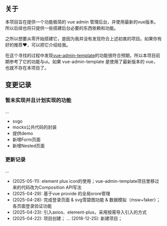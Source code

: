 
## 关于

本项目旨在提供一个功能极简的 vue admin 管理后台，并使用最新的vue版本。所以后续也将只提供一些搭建后台必要的东西依赖和功能。

之所以想要从零开始搭建它，是因为我并没有发现符合上述初衷的项目。如果你有好的推荐❤️，可以把它介绍给我。

在这个寻找的过程中发现[vue-admin-template](https://github.com/PanJiaChen/vue-admin-template)的功能很符合预期，所以本项目前期参考了它的功能与ui。如果 vue-admin-template 是使用了最新版本的 vue，也就不存在本项目了。

## 变更记录

### 暂未实现并且计划实现的功能

...
* svgo
* mocks公共代码的封装
* 提供demo
* 新增Form页面
* 新增Nested页面

### 更新记录

...
* (2025-05-11): element plus icon的使用；vue-admin-template项目里移过来的代码改为Composition API写法
* (2025-04-29): 基于vue provide 的全局srore管理
* (2025-04-28): 完成登录页面 & svg雪碧图功能 & 数据模拟（msw+faker）；各页面登录验证功能
* (2025-04-23): 引入axios、element-plus，采用按需导入引入的方式
* (2025-04-22): 项目创建；
...
(2018-12-25): 新建项目；
